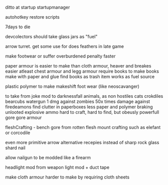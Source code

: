 ditto at startup
startupmanager

autohotkey restore scripts

7days to die

devcolectors should take glass jars as "fuel"

arrow turret. get some use for does feathers in late game

make footwear or suffer overburdened penalty faster

paper armour 
	is easier to make than cloth armour, heaver and breakes easier atleast chest armour and legg armour
	require books to make
books
	make with paper and glue
	find books as trash item
	works as fuel source
	
plastic polymer to make makeshift foot wear (like neoscavanger)

to take from joke mod to darknessfall
	animals, 
		as non hostiles
			cats
			crokdiles
			bearcubs
	watergun
		1 dmg against zombies
		50x times damage against firedeamons
	find clutter in paperboxes
		less paper and polymer braking unlooted
	explosive ammo
		hard to craft, hard to find, but obeusly powerfull
	gore
		gore armour
		
fleshCrafting - bench
	gore from rotten flesh
	mount crafting such as elefant or corcodile

even more primitive arrow alternative recepies
	instead of sharp rock
		glass shard 
		nail 

allow nailgun to be modded like a firearm	

headlight mod 
	from 
		weapon light mod + duct tape

make cloth armour harder to make 
	by requiring cloth sheets